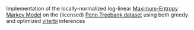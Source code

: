 Implementation of the locally-normalized log-linear [Maximum-Entropy Markov Model](https://en.wikipedia.org/wiki/Maximum-entropy_Markov_model) on the (licensed) [Penn Treebank dataset](https://corochann.com/penn-tree-bank-ptb-dataset-introduction-1456.html) using both greedy and optimized [viterbi](https://en.wikipedia.org/wiki/Viterbi_algorithm) inferences
